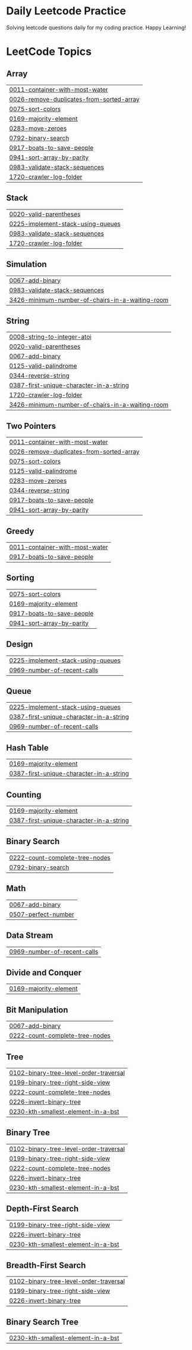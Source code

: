 # Daily Leetcode Practice
Solving leetcode questions daily for my coding practice. Happy Learning!

<!---LeetCode Topics Start-->
# LeetCode Topics
## Array
|  |
| ------- |
| [0011-container-with-most-water](https://github.com/A5jadAli/leetcode-practice/tree/master/0011-container-with-most-water) |
| [0026-remove-duplicates-from-sorted-array](https://github.com/A5jadAli/leetcode-practice/tree/master/0026-remove-duplicates-from-sorted-array) |
| [0075-sort-colors](https://github.com/A5jadAli/leetcode-practice/tree/master/0075-sort-colors) |
| [0169-majority-element](https://github.com/A5jadAli/leetcode-practice/tree/master/0169-majority-element) |
| [0283-move-zeroes](https://github.com/A5jadAli/leetcode-practice/tree/master/0283-move-zeroes) |
| [0792-binary-search](https://github.com/A5jadAli/leetcode-practice/tree/master/0792-binary-search) |
| [0917-boats-to-save-people](https://github.com/A5jadAli/leetcode-practice/tree/master/0917-boats-to-save-people) |
| [0941-sort-array-by-parity](https://github.com/A5jadAli/leetcode-practice/tree/master/0941-sort-array-by-parity) |
| [0983-validate-stack-sequences](https://github.com/A5jadAli/leetcode-practice/tree/master/0983-validate-stack-sequences) |
| [1720-crawler-log-folder](https://github.com/A5jadAli/leetcode-practice/tree/master/1720-crawler-log-folder) |
## Stack
|  |
| ------- |
| [0020-valid-parentheses](https://github.com/A5jadAli/leetcode-practice/tree/master/0020-valid-parentheses) |
| [0225-implement-stack-using-queues](https://github.com/A5jadAli/leetcode-practice/tree/master/0225-implement-stack-using-queues) |
| [0983-validate-stack-sequences](https://github.com/A5jadAli/leetcode-practice/tree/master/0983-validate-stack-sequences) |
| [1720-crawler-log-folder](https://github.com/A5jadAli/leetcode-practice/tree/master/1720-crawler-log-folder) |
## Simulation
|  |
| ------- |
| [0067-add-binary](https://github.com/A5jadAli/leetcode-practice/tree/master/0067-add-binary) |
| [0983-validate-stack-sequences](https://github.com/A5jadAli/leetcode-practice/tree/master/0983-validate-stack-sequences) |
| [3426-minimum-number-of-chairs-in-a-waiting-room](https://github.com/A5jadAli/leetcode-practice/tree/master/3426-minimum-number-of-chairs-in-a-waiting-room) |
## String
|  |
| ------- |
| [0008-string-to-integer-atoi](https://github.com/A5jadAli/leetcode-practice/tree/master/0008-string-to-integer-atoi) |
| [0020-valid-parentheses](https://github.com/A5jadAli/leetcode-practice/tree/master/0020-valid-parentheses) |
| [0067-add-binary](https://github.com/A5jadAli/leetcode-practice/tree/master/0067-add-binary) |
| [0125-valid-palindrome](https://github.com/A5jadAli/leetcode-practice/tree/master/0125-valid-palindrome) |
| [0344-reverse-string](https://github.com/A5jadAli/leetcode-practice/tree/master/0344-reverse-string) |
| [0387-first-unique-character-in-a-string](https://github.com/A5jadAli/leetcode-practice/tree/master/0387-first-unique-character-in-a-string) |
| [1720-crawler-log-folder](https://github.com/A5jadAli/leetcode-practice/tree/master/1720-crawler-log-folder) |
| [3426-minimum-number-of-chairs-in-a-waiting-room](https://github.com/A5jadAli/leetcode-practice/tree/master/3426-minimum-number-of-chairs-in-a-waiting-room) |
## Two Pointers
|  |
| ------- |
| [0011-container-with-most-water](https://github.com/A5jadAli/leetcode-practice/tree/master/0011-container-with-most-water) |
| [0026-remove-duplicates-from-sorted-array](https://github.com/A5jadAli/leetcode-practice/tree/master/0026-remove-duplicates-from-sorted-array) |
| [0075-sort-colors](https://github.com/A5jadAli/leetcode-practice/tree/master/0075-sort-colors) |
| [0125-valid-palindrome](https://github.com/A5jadAli/leetcode-practice/tree/master/0125-valid-palindrome) |
| [0283-move-zeroes](https://github.com/A5jadAli/leetcode-practice/tree/master/0283-move-zeroes) |
| [0344-reverse-string](https://github.com/A5jadAli/leetcode-practice/tree/master/0344-reverse-string) |
| [0917-boats-to-save-people](https://github.com/A5jadAli/leetcode-practice/tree/master/0917-boats-to-save-people) |
| [0941-sort-array-by-parity](https://github.com/A5jadAli/leetcode-practice/tree/master/0941-sort-array-by-parity) |
## Greedy
|  |
| ------- |
| [0011-container-with-most-water](https://github.com/A5jadAli/leetcode-practice/tree/master/0011-container-with-most-water) |
| [0917-boats-to-save-people](https://github.com/A5jadAli/leetcode-practice/tree/master/0917-boats-to-save-people) |
## Sorting
|  |
| ------- |
| [0075-sort-colors](https://github.com/A5jadAli/leetcode-practice/tree/master/0075-sort-colors) |
| [0169-majority-element](https://github.com/A5jadAli/leetcode-practice/tree/master/0169-majority-element) |
| [0917-boats-to-save-people](https://github.com/A5jadAli/leetcode-practice/tree/master/0917-boats-to-save-people) |
| [0941-sort-array-by-parity](https://github.com/A5jadAli/leetcode-practice/tree/master/0941-sort-array-by-parity) |
## Design
|  |
| ------- |
| [0225-implement-stack-using-queues](https://github.com/A5jadAli/leetcode-practice/tree/master/0225-implement-stack-using-queues) |
| [0969-number-of-recent-calls](https://github.com/A5jadAli/leetcode-practice/tree/master/0969-number-of-recent-calls) |
## Queue
|  |
| ------- |
| [0225-implement-stack-using-queues](https://github.com/A5jadAli/leetcode-practice/tree/master/0225-implement-stack-using-queues) |
| [0387-first-unique-character-in-a-string](https://github.com/A5jadAli/leetcode-practice/tree/master/0387-first-unique-character-in-a-string) |
| [0969-number-of-recent-calls](https://github.com/A5jadAli/leetcode-practice/tree/master/0969-number-of-recent-calls) |
## Hash Table
|  |
| ------- |
| [0169-majority-element](https://github.com/A5jadAli/leetcode-practice/tree/master/0169-majority-element) |
| [0387-first-unique-character-in-a-string](https://github.com/A5jadAli/leetcode-practice/tree/master/0387-first-unique-character-in-a-string) |
## Counting
|  |
| ------- |
| [0169-majority-element](https://github.com/A5jadAli/leetcode-practice/tree/master/0169-majority-element) |
| [0387-first-unique-character-in-a-string](https://github.com/A5jadAli/leetcode-practice/tree/master/0387-first-unique-character-in-a-string) |
## Binary Search
|  |
| ------- |
| [0222-count-complete-tree-nodes](https://github.com/A5jadAli/leetcode-practice/tree/master/0222-count-complete-tree-nodes) |
| [0792-binary-search](https://github.com/A5jadAli/leetcode-practice/tree/master/0792-binary-search) |
## Math
|  |
| ------- |
| [0067-add-binary](https://github.com/A5jadAli/leetcode-practice/tree/master/0067-add-binary) |
| [0507-perfect-number](https://github.com/A5jadAli/leetcode-practice/tree/master/0507-perfect-number) |
## Data Stream
|  |
| ------- |
| [0969-number-of-recent-calls](https://github.com/A5jadAli/leetcode-practice/tree/master/0969-number-of-recent-calls) |
## Divide and Conquer
|  |
| ------- |
| [0169-majority-element](https://github.com/A5jadAli/leetcode-practice/tree/master/0169-majority-element) |
## Bit Manipulation
|  |
| ------- |
| [0067-add-binary](https://github.com/A5jadAli/leetcode-practice/tree/master/0067-add-binary) |
| [0222-count-complete-tree-nodes](https://github.com/A5jadAli/leetcode-practice/tree/master/0222-count-complete-tree-nodes) |
## Tree
|  |
| ------- |
| [0102-binary-tree-level-order-traversal](https://github.com/A5jadAli/leetcode-practice/tree/master/0102-binary-tree-level-order-traversal) |
| [0199-binary-tree-right-side-view](https://github.com/A5jadAli/leetcode-practice/tree/master/0199-binary-tree-right-side-view) |
| [0222-count-complete-tree-nodes](https://github.com/A5jadAli/leetcode-practice/tree/master/0222-count-complete-tree-nodes) |
| [0226-invert-binary-tree](https://github.com/A5jadAli/leetcode-practice/tree/master/0226-invert-binary-tree) |
| [0230-kth-smallest-element-in-a-bst](https://github.com/A5jadAli/leetcode-practice/tree/master/0230-kth-smallest-element-in-a-bst) |
## Binary Tree
|  |
| ------- |
| [0102-binary-tree-level-order-traversal](https://github.com/A5jadAli/leetcode-practice/tree/master/0102-binary-tree-level-order-traversal) |
| [0199-binary-tree-right-side-view](https://github.com/A5jadAli/leetcode-practice/tree/master/0199-binary-tree-right-side-view) |
| [0222-count-complete-tree-nodes](https://github.com/A5jadAli/leetcode-practice/tree/master/0222-count-complete-tree-nodes) |
| [0226-invert-binary-tree](https://github.com/A5jadAli/leetcode-practice/tree/master/0226-invert-binary-tree) |
| [0230-kth-smallest-element-in-a-bst](https://github.com/A5jadAli/leetcode-practice/tree/master/0230-kth-smallest-element-in-a-bst) |
## Depth-First Search
|  |
| ------- |
| [0199-binary-tree-right-side-view](https://github.com/A5jadAli/leetcode-practice/tree/master/0199-binary-tree-right-side-view) |
| [0226-invert-binary-tree](https://github.com/A5jadAli/leetcode-practice/tree/master/0226-invert-binary-tree) |
| [0230-kth-smallest-element-in-a-bst](https://github.com/A5jadAli/leetcode-practice/tree/master/0230-kth-smallest-element-in-a-bst) |
## Breadth-First Search
|  |
| ------- |
| [0102-binary-tree-level-order-traversal](https://github.com/A5jadAli/leetcode-practice/tree/master/0102-binary-tree-level-order-traversal) |
| [0199-binary-tree-right-side-view](https://github.com/A5jadAli/leetcode-practice/tree/master/0199-binary-tree-right-side-view) |
| [0226-invert-binary-tree](https://github.com/A5jadAli/leetcode-practice/tree/master/0226-invert-binary-tree) |
## Binary Search Tree
|  |
| ------- |
| [0230-kth-smallest-element-in-a-bst](https://github.com/A5jadAli/leetcode-practice/tree/master/0230-kth-smallest-element-in-a-bst) |
<!---LeetCode Topics End-->
